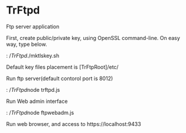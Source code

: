 # TrFtpd
Ftp server application

First, create public/private key, using OpenSSL command-line. 
On easy way, type below.

$:~/TrFtpd$./mktlskey.sh

Default key files placement is [TrFtpRoot]/etc/

Run ftp server(default contorol port is 8012)

$:~/TrFtpd$node trftpd.js

Run Web admin interface

$:~/TrFtpd$node ftpwebadm.js

Run web browser, and access to https://localhost:9433 


